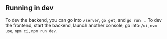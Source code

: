 ## Running in dev

To dev the backend, you can go into `/server`, `go get`, and `go run .`. To dev the frontend, start the backend, launch another console, go into `/ui`, `nvm use`, `npm ci`, `npm run dev`.
